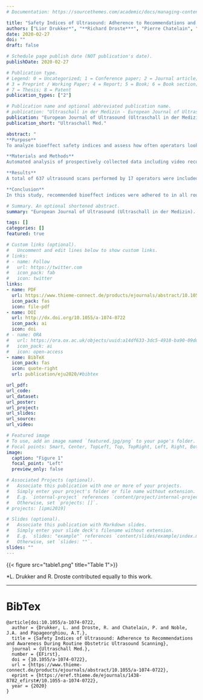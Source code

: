 ```yaml
---
# Documentation: https://sourcethemes.com/academic/docs/managing-content/

title: "Safety Indices of Ultrasound: Adherence to Recommendations and Awareness During Routine Obstetric Ultrasound Scanning"
authors: ["Lior Drukker*", "**Richard Droste***", "Pierre Chatelain", "J Alison Noble", "Aris Papageorghiou"]
date: 2020-02-27
doi: ""
draft: false

# Schedule page publish date (NOT publication's date).
publishDate: 2020-02-27

# Publication type.
# Legend: 0 = Uncategorized; 1 = Conference paper; 2 = Journal article;
# 3 = Preprint / Working Paper; 4 = Report; 5 = Book; 6 = Book section;
# 7 = Thesis; 8 = Patent
publication_types: ["2"]

# Publication name and optional abbreviated publication name.
# publication: "Ultraschall in der Medizin - European Journal of Ultrasound 2019"
publication: "European Journal of Ultrasound (Ultraschall in der Medizin)"
publication_short: "Ultraschall Med."

abstract: "
**Purpose**
To analyze bioeffect safety indices and assess how often operators look at these indices during routine obstetric ultrasound.

**Materials and Methods**
Automated analysis of prospectively collected data including video recordings of full-length ultrasound scans coupled with operator eye tracking was performed. Using optical recognition, we extracted the Mechanical Index (MI), Thermal Index in soft tissue (TIs), and Thermal Index in bone (TIb) values and ultrasound mode. This allowed us to report the bioeffect safety indices during routine obstetric scans and assess adherence to professional organization recommendations. Eye-tracking analysis allowed us to assess how often operators look at the displayed bioeffect safety indices.

**Results**
A total of 637 ultrasound scans performed by 17 operators were included, of which 178, 216, and 243 scans were first, second, and third-trimester scans, respectively. During live scanning, the mean and range were 0.14 (0.1 to 3.0) for TIb, 0.2 (0.1 to 1.2) for TIs, and 0.9 (0.1 to 1.3) for MI. The mean and standard deviation of TIb were 0.15 ± 0.03, 0.23 ± 0.09, 0.32 ± 0.24 in the first, second, and third trimester, respectively. For B-mode, the highest TIb was 0.8 in all trimesters. The highest TIb was recorded for pulsed-wave Doppler mode in all trimesters. The recommended exposure times were maintained in all scans. Analysis of eye tracking suggested that operators looked at bioeffect safety indices in only 27 (4.2 %) of the scans.

**Conclusion**
In this study, recommended bioeffect indices were adhered to in all routine scans. However, eye tracking showed that operators rarely assessed safety indices during scanning."

# Summary. An optional shortened abstract.
summary: "European Journal of Ultrasound (Ultraschall in der Medizin). *LD and RD contributed equally to this work."

tags: []
categories: []
featured: true

# Custom links (optional).
#   Uncomment and edit lines below to show custom links.
# links:
# - name: Follow
#   url: https://twitter.com
#   icon_pack: fab
#   icon: twitter
links:
- name: PDF
  url: https://www.thieme-connect.de/products/ejournals/abstract/10.1055/a-1074-0722
  icon_pack: fas
  icon: file-pdf
- name: DOI
  url: http://dx.doi.org/10.1055/a-1074-0722
  icon_pack: ai
  icon: doi
# - name: ORA
#   url: https://ora.ox.ac.uk/objects/uuid:a14df633-3dc5-4918-ba90-09dda3f51363
#   icon_pack: ai
#   icon: open-access
- name: BibTeX
  icon_pack: fas
  icon: quote-right
  url: publication/eju2020/#bibtex

url_pdf:
url_code:
url_dataset:
url_poster:
url_project:
url_slides:
url_source:
url_video:

# Featured image
# To use, add an image named `featured.jpg/png` to your page's folder. 
# Focal points: Smart, Center, TopLeft, Top, TopRight, Left, Right, BottomLeft, Bottom, BottomRight.
image:
  caption: "Figure 1"
  focal_point: "Left"
  preview_only: false

# Associated Projects (optional).
#   Associate this publication with one or more of your projects.
#   Simply enter your project's folder or file name without extension.
#   E.g. `internal-project` references `content/project/internal-project/index.md`.
#   Otherwise, set `projects: []`.
# projects: [ipmi2019]

# Slides (optional).
#   Associate this publication with Markdown slides.
#   Simply enter your slide deck's filename without extension.
#   E.g. `slides: "example"` references `content/slides/example/index.md`.
#   Otherwise, set `slides: ""`.
slides: ""
---
```


<a name="table1"></a>
{{< figure src="table1.png" title="Table 1">}}

*L. Drukker and R. Droste contributed equally to this work.

---
# BibTex

```
@article{doi:10.1055/a-1074-0722,
  author = {Drukker, L. and Droste, R. and Chatelain, P. and Noble, J.A. and Papageorghiou, A.T.},
  title = {Safety Indices of Ultrasound: Adherence to Recommendations and Awareness During Routine Obstetric Ultrasound Scanning},
  journal = {Ultraschall Med.},
  number = {EFirst},
  doi = {10.1055/a-1074-0722},
  url = {https://www.thieme-connect.de/products/ejournals/abstract/10.1055/a-1074-0722},
  eprint = {https://eref.thieme.de/ejournals/1438-8782_efirst#/10.1055-a-1074-0722},
  year = {2020}
}
```

